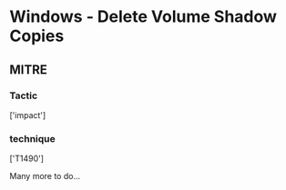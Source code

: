 # Windows - Delete Volume Shadow Copies

## MITRE

### Tactic
['impact']

### technique
['T1490']

Many more to do...
